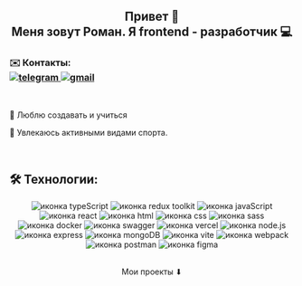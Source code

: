 <h2 align="center">Привет 👋  
<br>
Меня зовут Роман. Я frontend - разработчик 💻</h2>

<h3>✉️ Контакты:
<br>
<div>
  <a href="https://t.me/romanBnd">
    <img src="https://img.shields.io/badge/telegram-blue?style=for-the-badge&logo=telegram&logoColor=white" alt="telegram"/>
  </a>
  <a href="mailto:rbondarev22@gmail.com">
    <img src="https://img.shields.io/badge/mail-ff0000?style=for-the-badge&logo=gmail&logoColor=white" alt="gmail"/>
  </a>
</div></h3>
<br>

<p>🚀 Люблю создавать и учиться</p>

<p>🚴 Увлекаюсь активными видами спорта.</p>

<br>
<h2>🛠️ Технологии:</h2>
<div align="center">
  <img src="https://img.shields.io/badge/typescript-%233178c6?style=for-the-badge&logo=typescript&logoColor=white" alt="иконка typeScript">
  <img src="https://img.shields.io/badge/Redux%20toolkit-%23764abc?style=for-the-badge&logo=redux&logoColor=white" alt="иконка redux toolkit">
  <img src="https://img.shields.io/badge/javascript-yellow?style=for-the-badge&logo=javascript&logoColor=white" alt="иконка javaScript">
  <img src="https://img.shields.io/badge/react-%23087ea4?style=for-the-badge&logo=react&logoColor=white" alt="иконка react">
  <img src="https://img.shields.io/badge/html-ff6739?style=for-the-badge&logo=html5&logoColor=white" alt="иконка html">
  <img src="https://img.shields.io/badge/css-blue?style=for-the-badge&logo=css3&logoColor=white" alt="иконка css">
  <img src="https://img.shields.io/badge/sass-%23bf4080?style=for-the-badge&logo=sass&logoColor=white" alt="иконка sass">
  <img src="https://img.shields.io/badge/docker-%231d63ed?style=for-the-badge&logo=docker&logoColor=white" alt="иконка docker">
  <img src="https://img.shields.io/badge/swagger-%2349cc90?style=for-the-badge&logo=swagger&logoColor=white" alt="иконка swagger">
  <img src="https://img.shields.io/badge/vercel-black?style=for-the-badge&logo=vercel&logoColor=white" alt="иконка vercel">
  <img src="https://img.shields.io/badge/node.js-026e00?style=for-the-badge&logo=node.js&logoColor=white" alt="иконка node.js">
  <img src="https://img.shields.io/badge/express%20js-black?style=for-the-badge&logo=express&logoColor=white" alt="иконка express">
  <img src="https://img.shields.io/badge/mongodb-00ED64?style=for-the-badge&logo=mongodb&logoColor=white" alt="иконка mongoDB">
  <img src="https://img.shields.io/badge/vite-bd34fe?style=for-the-badge&logo=vite&logoColor=white" alt="иконка vite">
  <img src="https://img.shields.io/badge/webpack-5468ff?style=for-the-badge&logo=webpack&logoColor=white" alt="иконка webpack">
  <img src="https://img.shields.io/badge/postman-%23FF6C37?style=for-the-badge&logo=postman&logoColor=white" alt="иконка postman">
  <img src="https://img.shields.io/badge/figma-1f1e1e?style=for-the-badge&logo=figma&logoColor=white" alt="иконка figma">
</div>

<br>

<p align="center">Мои проекты ⬇</p>
